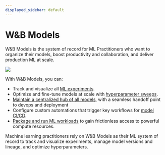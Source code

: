 ```yaml
---
displayed_sidebar: default
---
```


# W&B Models

W&B Models is the system of record for ML Practitioners who want to organize their models, boost productivity and collaboration, and deliver production ML at scale. 

![](@site/static/images/general/models.png)

With W&B Models, you can: 

- Track and visualize all [ML experiments](./track/intro.md).
- Optimize and fine-tune models at scale with [hyperparameter sweeps](./sweeps/intro.md).
- [Maintain a centralized hub of all models](./model_registry/intro.md), with a seamless handoff point to devops and deployment
- Configure custom automations that trigger key workflows for [model CI/CD](./automations/model-registry-automations.md).
- [Package and run ML workloads](./launch/intro.md) to gain frictionless access to powerful compute resources.



Machine learning practitioners rely on W&B Models as their ML system of record to track and visualize experiments, manage model versions and lineage, and optimize hyperparameters.